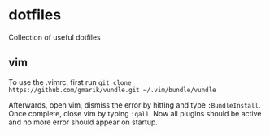 dotfiles
========

Collection of useful dotfiles

## vim

To use the .vimrc, first run
`git clone https://github.com/gmarik/vundle.git ~/.vim/bundle/vundle`

Afterwards, open vim, dismiss the error by hitting <Return> and type `:BundleInstall`.
Once complete, close vim by typing `:qall`. Now all plugins should be active and no
more error should appear on startup.
